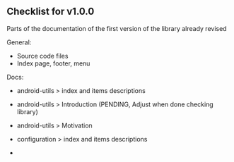 ## Checklist for v1.0.0

Parts of the documentation of the first version of the library already revised

General:
- Source code files
- Index page, footer, menu

Docs:

- android-utils > index and items descriptions
- android-utils > Introduction (PENDING, Adjust when done checking library)
- android-utils > Motivation

- configuration > index and items descriptions
- 